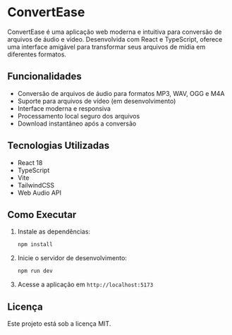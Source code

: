 # ConvertEase

ConvertEase é uma aplicação web moderna e intuitiva para conversão de arquivos de áudio e vídeo. Desenvolvida com React e TypeScript, oferece uma interface amigável para transformar seus arquivos de mídia em diferentes formatos.

## Funcionalidades

- Conversão de arquivos de áudio para formatos MP3, WAV, OGG e M4A
- Suporte para arquivos de vídeo (em desenvolvimento)
- Interface moderna e responsiva
- Processamento local seguro dos arquivos
- Download instantâneo após a conversão

## Tecnologias Utilizadas

- React 18
- TypeScript
- Vite
- TailwindCSS
- Web Audio API

## Como Executar

1. Instale as dependências:
   ```bash
   npm install
   ```
2. Inicie o servidor de desenvolvimento:
   ```bash
   npm run dev
   ```
3. Acesse a aplicação em `http://localhost:5173`

## Licença

Este projeto está sob a licença MIT.